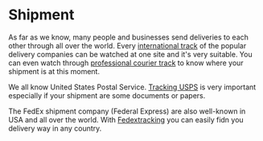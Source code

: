 # Shipment
As far as we know, many people and businesses send deliveries to each other through all over the world. Every <a href="https://trackingshipment.net/">international track</a> of the popular delivery companies can be watched at one site and it's very suitable. You can even watch through <a href="http://trackingshipment.net/professionalcourier">professional courier track</a> to know where your shipment is at this moment.

We all know United States Postal Service. <a href="http://trackingshipment.net/usps">Tracking USPS</a> is very important especially if your shipment are some documents or papers. 

The FedEx shipment company (Federal Express) are also well-known in USA and all over the world. With <a href="https://trackingshipment.net/fedex">Fedextracking</a> you can easily fidn you delivery way in any country.
  
